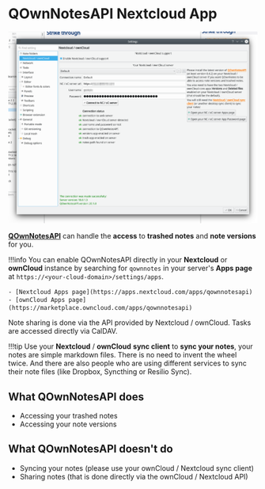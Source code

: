 QOwnNotesAPI Nextcloud App
==========================

![qownnotesapi](../assets/img/qownnotesapi.png)

[**QOwnNotesAPI**](https://github.com/pbek/qownnotesapi) can handle the **access** to **trashed notes**
and **note versions** for you.

!!!info
    You can enable QOwnNotesAPI directly in your **Nextcloud** or **ownCloud** instance by searching for `qownnotes`
    in your server's **Apps page** at `https://<your-cloud-domain>/settings/apps`.

    - [Nextcloud Apps page](https://apps.nextcloud.com/apps/qownnotesapi)
    - [ownCloud Apps page](https://marketplace.owncloud.com/apps/qownnotesapi)

Note sharing is done via the API provided by Nextcloud / ownCloud. Tasks are accessed directly via CalDAV.

!!!tip
    Use your **Nextcloud** / **ownCloud** **sync client** to **sync your notes**, your notes are simple markdown files.
    There is no need to invent the wheel twice. And there are also people who are using different services to sync
    their note files (like Dropbox, Syncthing or Resilio Sync).

## What QOwnNotesAPI does

- Accessing your trashed notes
- Accessing your note versions

## What QOwnNotesAPI doesn't do

- Syncing your notes (please use your ownCloud / Nextcloud sync client)
- Sharing notes (that is done directly via the ownCloud / Nextcloud API)
